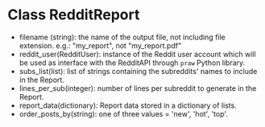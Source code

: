 # Class RedditReport

* filename (string): the name of the output file, not including file extension. e.g.: "my_report", not "my_report.pdf"
* reddit_user(RedditUser): instance of the Reddit user account which will be used as interface with the RedditAPI through ```praw``` Python library.
* subs_list(list): list of strings containing the subreddits' names to include in the Report.
* lines_per_sub(integer): number of lines per subreddit to generate in the Report.
* report_data(dictionary): Report data stored in a dictionary of lists.
* order_posts_by(string): one of three values = 'new', 'hot', 'top'.